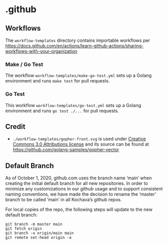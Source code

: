 # .github

## Workflows

The `workflow-templates` directory contains importable workflows per https://docs.github.com/en/actions/learn-github-actions/sharing-workflows-with-your-organization

### Make / Go Test

The workflow `workflow-templates/make-go-test.yml` sets up a Golang environment and runs `make test` for pull requests.

### Go Test

This workflow `workflow-templates/go-test.yml` sets up a Golang environment and runs `go test ./...` for pull requests.

## Credit

- `./workflow-templates/gopher-front.svg` is used under [Creative Commons 3.0 Attributions license](https://creativecommons.org/licenses/by/3.0/legalcode) and its source can be found at https://github.com/golang-samples/gopher-vector

## Default Branch

As of October 1, 2020, github.com uses the branch name ‘main’ when creating the initial default branch for all new repositories.  In order to minimize any customizations in our github usage and to support consistent naming conventions, we have made the decision to rename the ‘master’ branch to be called ‘main’ in all Kochava’s github repos.

For local copies of the repo, the following steps will update to the new default branch:

```
git branch -m master main
git fetch origin
git branch -u origin/main main
git remote set-head origin -a
```
